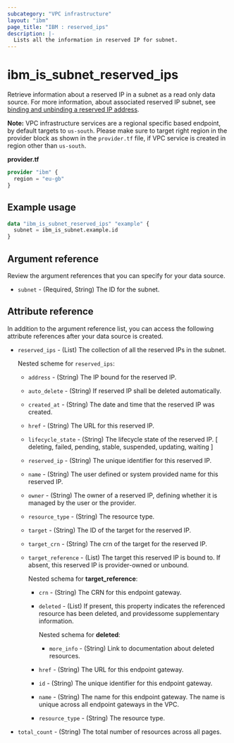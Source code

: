 ```yaml
---
subcategory: "VPC infrastructure"
layout: "ibm"
page_title: "IBM : reserved_ips"
description: |-
  Lists all the information in reserved IP for subnet.
---
```


# ibm_is_subnet_reserved_ips
Retrieve information about a reserved IP in a subnet as a read only data source. For more information, about associated reserved IP subnet, see [binding and unbinding a reserved IP address](https://cloud.ibm.com/docs/vpc?topic=vpc-bind-unbind-reserved-ip).

**Note:** 
VPC infrastructure services are a regional specific based endpoint, by default targets to `us-south`. Please make sure to target right region in the provider block as shown in the `provider.tf` file, if VPC service is created in region other than `us-south`.

**provider.tf**

```terraform
provider "ibm" {
  region = "eu-gb"
}
```

## Example usage

```terraform
data "ibm_is_subnet_reserved_ips" "example" {
  subnet = ibm_is_subnet.example.id
}
```

## Argument reference
Review the argument references that you can specify for your data source. 

- `subnet` - (Required, String) The ID for the subnet.

## Attribute reference
In addition to the argument reference list, you can access the following attribute references after your data source is created. 

- `reserved_ips` -  (List) The collection of all the reserved IPs in the subnet.

  Nested scheme for `reserved_ips`:
  - `address` -  (String) The IP bound for the reserved IP.
  - `auto_delete` -  (String) If reserved IP shall be deleted automatically.
  - `created_at` -  (String) The date and time that the reserved IP was created.
  - `href` -  (String) The URL for this reserved IP.
  - `lifecycle_state` - (String) The lifecycle state of the reserved IP. [ deleting, failed, pending, stable, suspended, updating, waiting ]
  - `reserved_ip` -  (String) The unique identifier for this reserved IP.
  - `name` -  (String) The user defined or system provided name for this reserved IP.
  - `owner` -  (String) The owner of a reserved IP, defining whether it is managed by the user or the provider.
  - `resource_type` -  (String) The resource type.
  - `target` - (String) The ID of the target for the reserved IP.
  - `target_crn` - (String) The crn of the target for the reserved IP.
  - `target_reference` - (List) The target this reserved IP is bound to. If absent, this reserved IP is provider-owned or unbound.
	  
      Nested schema for **target_reference**:
      - `crn` - (String) The CRN for this endpoint gateway.
      - `deleted` - (List) If present, this property indicates the referenced resource has been deleted, and providessome supplementary information.

          Nested schema for **deleted**:
          - `more_info` - (String) Link to documentation about deleted resources.
      - `href` - (String) The URL for this endpoint gateway.
      - `id` - (String) The unique identifier for this endpoint gateway.
      - `name` - (String) The name for this endpoint gateway. The name is unique across all endpoint gateways in the VPC.
      - `resource_type` - (String) The resource type.
- `total_count` -  (String) The total number of resources across all pages.